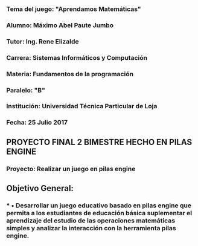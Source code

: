 ### Tema del juego: "Aprendamos Matemáticas"
### Alumno: Máximo Abel Paute Jumbo
### Tutor: Ing. Rene Elizalde
### Carrera: Sistemas Informáticos y Computación
### Materia: Fundamentos de la programación
### Paralelo: "B"
### Institución: Universidad Técnica Particular de Loja
### Fecha: 25 Julio 2017
## PROYECTO FINAL 2 BIMESTRE HECHO EN PILAS ENGINE
### Proyecto: Realizar un juego en pilas engine
## Objetivo General:
### * •	Desarrollar un juego educativo basado en pilas engine que permita a los estudiantes de educación básica suplementar el aprendizaje del estudio de las operaciones matemáticas simples y analizar la interacción con la herramienta pilas engine.

